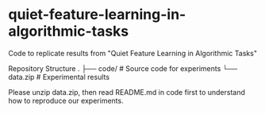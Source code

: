# quiet-feature-learning-in-algorithmic-tasks

Code to replicate results from "Quiet Feature Learning in Algorithmic Tasks"

Repository Structure
.
├── code/               # Source code for experiments
└── data.zip              # Experimental results

Please unzip data.zip, then read README.md in code first to understand how to reproduce our experiments.

